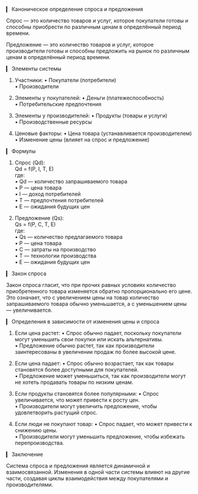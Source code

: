 ▎ Каноническое определение спроса и предложения

Спрос — это количество товаров и услуг, которое покупатели готовы и способны приобрести по различным ценам в определённый период времени. 

Предложение — это количество товаров и услуг, которое производители готовы и способны предложить на рынок по различным ценам в определённый период времени.

▎ Элементы системы

1. Участники:
   • Покупатели (потребители)  
   • Производители

2. Элементы у покупателей:
   • Деньги (платежеспособность)  
   • Потребительские предпочтения

3. Элементы у производителей:
   • Продукты (товары и услуги)  
   • Производственные ресурсы

4. Ценовые факторы:
   • Цена товара (устанавливается производителем)  
   • Изменение цены (влияет на спрос и предложение)

▎ Формулы

1. Спрос (Qd):  
    Qd = f(P, I, T, E)   
   где:  
   •   Qd  — количество запрашиваемого товара  
   •   P  — цена товара  
   •   I  — доход потребителей  
   •   T  — предпочтения потребителей  
   •   E  — ожидания будущих цен  

2. Предложение (Qs):  
    Qs = f(P, C, T, E)   
   где:  
   •   Qs  — количество предлагаемого товара  
   •   P  — цена товара  
   •   C  — затраты на производство  
   •   T  — технологии производства  
   •   E  — ожидания будущих цен  

▎ Закон спроса

Закон спроса гласит, что при прочих равных условиях количество приобретенного товара изменяется обратно пропорционально его цене. Это означает, что с увеличением цены на товар количество запрашиваемого товара обычно уменьшается, а с уменьшением цены — увеличивается.

▎ Определения в зависимости от изменения цены и спроса

1. Если цена растет:
   • Спрос обычно падает, поскольку покупатели могут уменьшить свои покупки или искать альтернативы.  
   • Предложение обычно растет, так как производители заинтересованы в увеличении продаж по более высокой цене.

2. Если цена падает:
   • Спрос обычно возрастает, так как товары становятся более доступными для покупателей.  
   • Предложение может уменьшиться, так как производители могут не хотеть продавать товары по низким ценам.

3. Если продукты становятся более популярными:
   • Спрос увеличивается, что может привести к росту цен.  
   • Производители могут увеличить предложение, чтобы удовлетворить растущий спрос.

4. Если люди не покупают товар:
   • Спрос падает, что может привести к снижению цены.  
   • Производители могут уменьшить предложение, чтобы избежать перепроизводства.

▎ Заключение

Система спроса и предложения является динамичной и взаимосвязанной. Изменения в одной части системы влияют на другие части, создавая циклы взаимодействия между покупателями и производителями.
